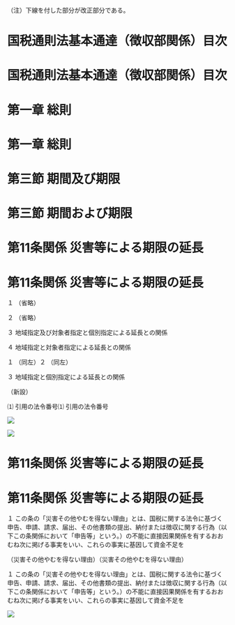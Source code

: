 （注）下線を付した部分が改正部分である。

# 国税通則法基本通達（徴収部関係）目次

# 国税通則法基本通達（徴収部関係）目次

# 第一章 総則

# 第一章 総則

# 第三節 期間及び期限

# 第三節 期間および期限

# 第11条関係 災害等による期限の延長

# 第11条関係 災害等による期限の延長

１ （省略）

２ （省略）

３ 地域指定及び対象者指定と個別指定による延長との関係

４ 地域指定と対象者指定による延長との関係

１ （同左）２ （同左）

３ 地域指定と個別指定による延長との関係

（新設）

⑴ 引用の法令番号⑴ 引用の法令番号

![](https://www.nta.go.jp/tmp/64346e23-6796-4f40-979a-5416d8bc5b4a/images/4a8ca1b255082eeb5b3ffe1cc03ec2ed4e6df3534da5adf35edf3a12dd4f8f8c.jpg)

![](https://www.nta.go.jp/tmp/64346e23-6796-4f40-979a-5416d8bc5b4a/images/cc29e8abb9b9eb0039db85f1824feb1117a61f184c750e3b8ec12ca201adb62f.jpg)

# 第11条関係 災害等による期限の延長

# 第11条関係 災害等による期限の延長

１ この条の「災害その他やむを得ない理由」とは、国税に関する法令に基づく申告、申請、請求、届出、その他書類の提出、納付または徴収に関する行為（以下この条関係において「申告等」という。）の不能に直接因果関係を有するおおむね次に掲げる事実をいい、これらの事実に基因して資金不足を

（災害その他やむを得ない理由）（災害その他やむを得ない理由）

１ この条の「災害その他やむを得ない理由」とは、国税に関する法令に基づく申告、申請、請求、届出、その他書類の提出、納付または徴収に関する行為（以下この条関係において「申告等」という。）の不能に直接因果関係を有するおおむね次に掲げる事実をいい、これらの事実に基因して資金不足を

![](https://www.nta.go.jp/tmp/64346e23-6796-4f40-979a-5416d8bc5b4a/images/b6047434b533a3d0f6f349a21cb2bbfea3ecbcfeda11169905647579f2ff6738.jpg)